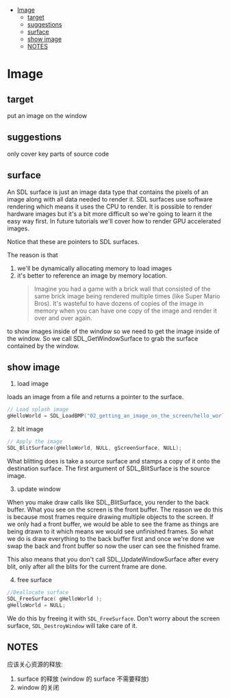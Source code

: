 - [Image](#image)
  - [target](#target)
  - [suggestions](#suggestions)
  - [surface](#surface)
  - [show image](#show-image)
  - [NOTES](#notes)

# Image

## target

put an image on the window

## suggestions

only cover key parts of source code

## surface

An SDL surface is just an image data type that contains the pixels of an image
along with all data needed to render it. SDL surfaces use software rendering
which means it uses the CPU to render. It is possible to render hardware images
but it's a bit more difficult so we're going to learn it the easy way first.
In future tutorials we'll cover how to render GPU accelerated images.

Notice that these are pointers to SDL surfaces.

The reason is that

1. we'll be dynamically allocating memory to load images
2. it's better to reference an image by memory location.
   > Imagine you had a game with a brick wall that consisted of the same brick image being rendered multiple times (like Super Mario Bros). It's wasteful to have dozens of copies of the image in memory when you can have one copy of the image and render it over and over again.

to show images inside of the window so we need to get the image inside of the
window. So we call SDL_GetWindowSurface to grab the surface contained by the window.

## show image

1. load image

loads an image from a file and returns a pointer to the surface.

```cpp
// Load splash image
gHelloWorld = SDL_LoadBMP("02_getting_an_image_on_the_screen/hello_world.bmp");
```

2. blt image

```cpp
// Apply the image
SDL_BlitSurface(gHelloWorld, NULL, gScreenSurface, NULL);
```

What blitting does is take a source surface and stamps a copy of it onto the destination surface. The first argument of SDL_BlitSurface is the source image.

3. update window

When you make draw calls like SDL_BlitSurface, you render to the back buffer. What you see on the screen is the front buffer. The reason we do this is because most frames require drawing multiple objects to the screen. If we only had a front buffer, we would be able to see the frame as things are being drawn to it which means we would see unfinished frames. So what we do is draw everything to the back buffer first and once we're done we swap the back and front buffer so now the user can see the finished frame.

This also means that you don't call SDL_UpdateWindowSurface after every blit,
only after all the blits for the current frame are done.

4. free surface

```cpp
//Deallocate surface
SDL_FreeSurface( gHelloWorld );
gHelloWorld = NULL;
```

We do this by freeing it with `SDL_FreeSurface`.
Don't worry about the screen surface, `SDL_DestroyWindow` will take care of it.

## NOTES

应该关心资源的释放:

1. surface 的释放 (window 的 surface 不需要释放)
2. window 的关闭
